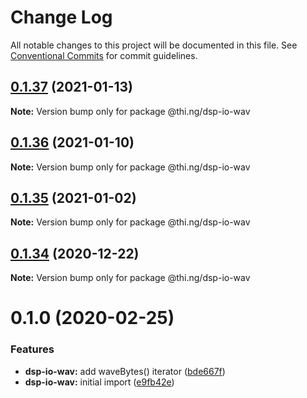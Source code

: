 # Change Log

All notable changes to this project will be documented in this file.
See [Conventional Commits](https://conventionalcommits.org) for commit guidelines.

## [0.1.37](https://github.com/thi-ng/umbrella/compare/@thi.ng/dsp-io-wav@0.1.36...@thi.ng/dsp-io-wav@0.1.37) (2021-01-13)

**Note:** Version bump only for package @thi.ng/dsp-io-wav





## [0.1.36](https://github.com/thi-ng/umbrella/compare/@thi.ng/dsp-io-wav@0.1.35...@thi.ng/dsp-io-wav@0.1.36) (2021-01-10)

**Note:** Version bump only for package @thi.ng/dsp-io-wav





## [0.1.35](https://github.com/thi-ng/umbrella/compare/@thi.ng/dsp-io-wav@0.1.34...@thi.ng/dsp-io-wav@0.1.35) (2021-01-02)

**Note:** Version bump only for package @thi.ng/dsp-io-wav





## [0.1.34](https://github.com/thi-ng/umbrella/compare/@thi.ng/dsp-io-wav@0.1.33...@thi.ng/dsp-io-wav@0.1.34) (2020-12-22)

**Note:** Version bump only for package @thi.ng/dsp-io-wav





# 0.1.0 (2020-02-25)


### Features

* **dsp-io-wav:** add waveBytes() iterator ([bde667f](https://github.com/thi-ng/umbrella/commit/bde667fe4b08f03a7bbf4fa95d8e71c296d5bfb7))
* **dsp-io-wav:** initial import ([e9fb42e](https://github.com/thi-ng/umbrella/commit/e9fb42e5cb260997ff38055e713aebd82aaf3843))
